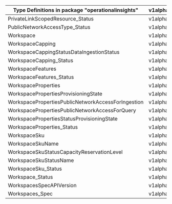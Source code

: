 | Type Definitions in package "operationalinsights"  | v1alpha1api20210601 | v1beta20210601 |
|----------------------------------------------------|---------------------|----------------|
| PrivateLinkScopedResource_Status                   | v1alpha1api20210601 | v1beta20210601 |
| PublicNetworkAccessType_Status                     | v1alpha1api20210601 | v1beta20210601 |
| Workspace                                          | v1alpha1api20210601 | v1beta20210601 |
| WorkspaceCapping                                   | v1alpha1api20210601 | v1beta20210601 |
| WorkspaceCappingStatusDataIngestionStatus          | v1alpha1api20210601 | v1beta20210601 |
| WorkspaceCapping_Status                            | v1alpha1api20210601 | v1beta20210601 |
| WorkspaceFeatures                                  | v1alpha1api20210601 | v1beta20210601 |
| WorkspaceFeatures_Status                           | v1alpha1api20210601 | v1beta20210601 |
| WorkspaceProperties                                | v1alpha1api20210601 | v1beta20210601 |
| WorkspacePropertiesProvisioningState               | v1alpha1api20210601 | v1beta20210601 |
| WorkspacePropertiesPublicNetworkAccessForIngestion | v1alpha1api20210601 | v1beta20210601 |
| WorkspacePropertiesPublicNetworkAccessForQuery     | v1alpha1api20210601 | v1beta20210601 |
| WorkspacePropertiesStatusProvisioningState         | v1alpha1api20210601 | v1beta20210601 |
| WorkspaceProperties_Status                         | v1alpha1api20210601 | v1beta20210601 |
| WorkspaceSku                                       | v1alpha1api20210601 | v1beta20210601 |
| WorkspaceSkuName                                   | v1alpha1api20210601 | v1beta20210601 |
| WorkspaceSkuStatusCapacityReservationLevel         | v1alpha1api20210601 | v1beta20210601 |
| WorkspaceSkuStatusName                             | v1alpha1api20210601 | v1beta20210601 |
| WorkspaceSku_Status                                | v1alpha1api20210601 | v1beta20210601 |
| Workspace_Status                                   | v1alpha1api20210601 | v1beta20210601 |
| WorkspacesSpecAPIVersion                           | v1alpha1api20210601 | v1beta20210601 |
| Workspaces_Spec                                    | v1alpha1api20210601 | v1beta20210601 |
